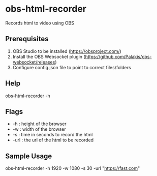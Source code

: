 # obs-html-recorder
Records html to video using OBS

## Prerequisites
1. OBS Studio to be installed (https://obsproject.com/)
2. Install the OBS Websocket plugin (https://github.com/Palakis/obs-websocket/releases) 
3. Configure config.json file to point to correct files/folders

## Help
obs-html-recorder -h

## Flags
* -h : height of the browser
* -w : width of the browser
* -s : time in seconds to record the html
* -url : the url of the html to be recorded

## Sample Usage
obs-html-recorder -h 1920 -w 1080 -s 30 -url "https://fast.com"
